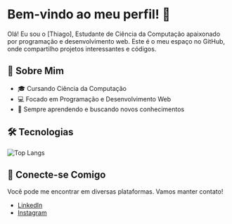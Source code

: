 # Bem-vindo ao meu perfil! 👋

Olá! Eu sou o [Thiago], Estudante de Ciência da Computação apaixonado por programação e desenvolvimento web. Este é o meu espaço no GitHub, onde compartilho projetos interessantes e códigos. 

## 🚀 Sobre Mim

- 🎓 Cursando Ciência da Computação
- 💻 Focado em Programação e Desenvolvimento Web
- 🌱 Sempre aprendendo e buscando novos conhecimentos

## 🛠️ Tecnologias
![Top Langs](https://github-readme-stats.vercel.app/api/top-langs/?username=Mnz19&layout=compact)

## 🔗 Conecte-se Comigo

Você pode me encontrar em diversas plataformas. Vamos manter contato!

- [LinkedIn](https://www.linkedin.com/in/thiago-menezes-bcc/)
- [Instagram](https://www.instagram.com/Menezesz_)

